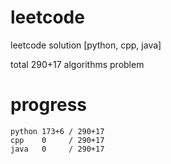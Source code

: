 # leetcode
leetcode solution [python, cpp, java]

total 290+17 algorithms problem
# progress	
	python 173+6 / 290+17
	cpp    0     / 290+17
	java   0     / 290+17
